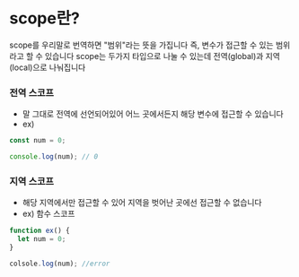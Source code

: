 # scope란?

scope를 우리말로 번역하면 "범위"라는 뜻을 가집니다 즉, 변수가 접근할 수 있는 범위라고 할 수 있습니다 scope는 두가지 타입으로 나눌 수 있는데 전역(global)과 지역(local)으로 나눠집니다

### 전역 스코프

- 말 그대로 전역에 선언되어있어 어느 곳에서든지 해당 변수에 접근할 수 있습니다
- ex)

```js
const num = 0;

console.log(num); // 0
```

### 지역 스코프

- 해당 지역에서만 접근할 수 있어 지역을 벗어난 곳에선 접근할 수 없습니다
- ex) 함수 스코프

```js
function ex() {
  let num = 0;
}

colsole.log(num); //error
```
